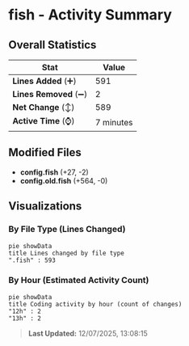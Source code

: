 # fish - Activity Summary 

## Overall Statistics

| Stat                   | Value                                                             |
| ---------------------- | ----------------------------------------------------------------- |
| **Lines Added** (➕)   | 591                                          |
| **Lines Removed** (➖) | 2                                        |
| **Net Change** (↕)    | 589                |
| **Active Time** (⌚)   | 7 minutes |


## Modified Files
- **config.fish** (+27, -2)
- **config.old.fish** (+564, -0)

## Visualizations

### By File Type (Lines Changed)

```mermaid
pie showData
title Lines changed by file type
".fish" : 593
```

### By Hour (Estimated Activity Count)

```mermaid
pie showData
title Coding activity by hour (count of changes)
"12h" : 2
"13h" : 2
```


> **Last Updated:** 12/07/2025, 13:08:15